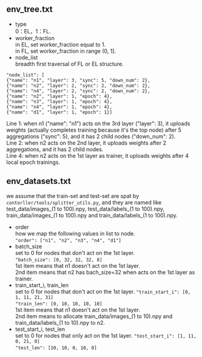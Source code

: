 ## env_tree.txt
- type  
0：EL，1：FL.  
- worker_fraction  
in EL, set worker_fraction equal to 1.  
in FL, set worker_fraction in range (0, 1].  
- node_list  
breadth first traversal of FL or EL structure.  
```
"node_list": [
{"name": "n1", "layer": 3, "sync": 5, "down_num": 2},
{"name": "n2", "layer": 2, "sync": 2, "down_num": 2},
{"name": "n4", "layer": 2, "sync": 2, "down_num": 2},
{"name": "n2", "layer": 1, "epoch": 4},
{"name": "n3", "layer": 1, "epoch": 4},
{"name": "n4", "layer": 1, "epoch": 4},
{"name": "d1", "layer": 1, "epoch": 1}]
```
Line 1: when n1 ("name": "n1") acts on the 3rd layer ("layer": 3),
it uploads weights (actually completes training because it's the top node)
after 5 aggregations ("sync": 5), and it has 2 child nodes ("down_num": 2).  
Line 2: when n2 acts on the 2nd layer, it uploads weights after 2 aggregations,
and it has 2 child nodes.  
Line 4: when n2 acts on the 1st layer as trainer, it uploads weights after 4 local epoch trainings.  
## env_datasets.txt
we assume that the train-set and test-set are spat by ```contorller/tools/splitter_utils.py```,
and they are named like test_data/images_(1 to 100).npy,  test_data/labels_(1 to 100).npy,
 train_data/images_(1 to 100).npy and train_data/labels_(1 to 100).npy.  
- order  
how we map the following values in list to node.  
```"order": ["n1", "n2", "n3", "n4", "d1"]```
- batch_size  
set to 0 for nodes that don't act on the 1st layer.  
```"batch_size": [0, 32, 32, 32, 8]```  
1st item means that n1 doesn't act on the 1st layer.  
2nd item means that n2 has bach_size=32 when acts on the 1st layer as trainer.  
- train_start_i, train_len  
set to 0 for nodes that don't act on the 1st layer.
```"train_start_i": [0, 1, 11, 21, 31]```  
```"train_len": [0, 10, 10, 10, 10]```  
1st item means that n1 doesn't act on the 1st layer.  
2nd item means to allocate train_data/images_(1 to 10).npy
and train_data/labels_(1 to 10).npy to n2.
- test_start_i, test_len  
set to 0 for nodes that only act on the 1st layer.
```"test_start_i": [1, 11, 0, 21, 0]```  
```"test_len": [10, 10, 0, 10, 0]```  
